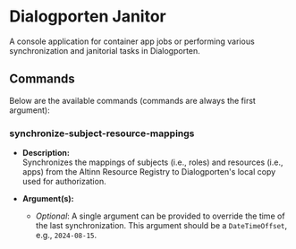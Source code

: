 # Dialogporten Janitor

A console application for container app jobs or performing various synchronization and janitorial tasks in Dialogporten.

## Commands

Below are the available commands (commands are always the first argument):

### synchronize-subject-resource-mappings

- **Description:**  
  Synchronizes the mappings of subjects (i.e., roles) and resources (i.e., apps) from the Altinn Resource Registry to Dialogporten's local copy used for authorization.

- **Argument(s):**
    - *Optional*: A single argument can be provided to override the time of the last synchronization. This argument should be a `DateTimeOffset`, e.g., `2024-08-15`.

